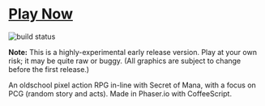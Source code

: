 # [Play Now](http://ashes999.github.io/soe)

![build status](https://travis-ci.org/ashes999/soe.svg?branch=master)

**Note:** This is a highly-experimental early release version. Play at your own risk; it may be quite raw or buggy. (All graphics are subject to change before the first release.)

An oldschool pixel action RPG in-line with Secret of Mana, with a focus on PCG (random story and acts). Made in Phaser.io with CoffeeScript.
